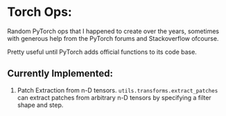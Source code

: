 # Torch Ops:
Random PyTorch ops that I happened to create over the years, sometimes with generous help from the PyTorch forums and Stackoverflow ofcourse.

Pretty useful until PyTorch adds official functions to its code base.

## Currently Implemented:

1. Patch Extraction from n-D tensors. `utils.transforms.extract_patches` can extract patches from arbitrary n-D tensors by specifying a filter shape and step.

